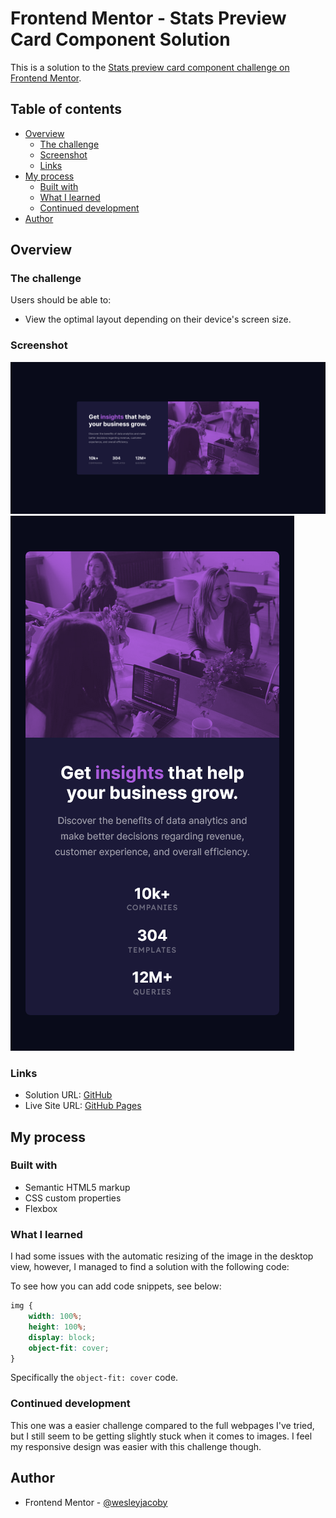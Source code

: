 # Frontend Mentor - Stats Preview Card Component Solution

This is a solution to the [Stats preview card component challenge on Frontend Mentor](https://www.frontendmentor.io/challenges/stats-preview-card-component-8JqbgoU62).

## Table of contents

- [Overview](#overview)
  - [The challenge](#the-challenge)
  - [Screenshot](#screenshot)
  - [Links](#links)
- [My process](#my-process)
  - [Built with](#built-with)
  - [What I learned](#what-i-learned)
  - [Continued development](#continued-development)
- [Author](#author)

## Overview

### The challenge

Users should be able to:

- View the optimal layout depending on their device's screen size.

### Screenshot

![](./images/stats-preview-card-component-desktop.png)
![](./images/stats-preview-card-component-mobile.png)

### Links

- Solution URL: [GitHub](https://github.com/wesleyjacoby/Stats-Preview-Card-Component)
- Live Site URL: [GitHub Pages](https://your-live-site-url.com)

## My process

### Built with

- Semantic HTML5 markup
- CSS custom properties
- Flexbox

### What I learned

I had some issues with the automatic resizing of the image in the desktop view, however, I managed to find a solution with the following code:

To see how you can add code snippets, see below:

```css
img {
    width: 100%;
    height: 100%;
    display: block;
    object-fit: cover;
}
```

Specifically the `object-fit: cover` code.

### Continued development

This one was a easier challenge compared to the full webpages I've tried, but I still seem to be getting slightly stuck when it comes to images. I feel my responsive design was easier with this challenge though.

## Author

- Frontend Mentor - [@wesleyjacoby](https://www.frontendmentor.io/profile/wesleyjacoby)